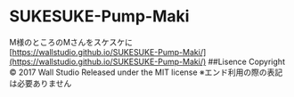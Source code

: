 # SUKESUKE-Pump-Maki
M様のところのMさんをスケスケに  
[https://wallstudio.github.io/SUKESUKE-Pump-Maki/](https://wallstudio.github.io/SUKESUKE-Pump-Maki/) 
##Lisence
Copyright &copy; 2017 Wall Studio
Released under the MIT license
※エンド利用の際の表記は必要ありません
